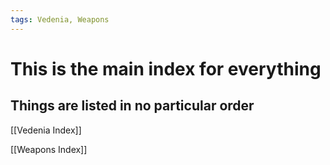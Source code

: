 ```yaml
---
tags: Vedenia, Weapons
---
```

# This is the main index for everything
## Things are listed in no particular order

[[Vedenia Index]]

[[Weapons Index]]

